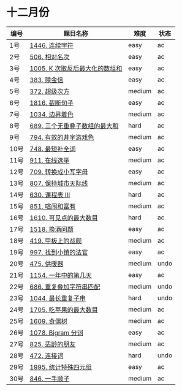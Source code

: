# 十二月份

**编号**|**题目名称**|**难度**|**状态**
--------|------------|--------|--------
1号|[1446. 连续字符](./第1题%201446.%20连续字符)|easy|ac
2号|[506. 相对名次](./第2题%20506.%20相对名次)|easy|ac
3号|[1005. K 次取反后最大化的数组和](./第3题%201005.%20K%20次取反后最大化的数组和)|easy|ac
4号|[383. 赎金信](./第4题%20383.%20赎金信)|easy|ac
5号|[372. 超级次方](./第5题%20372.%20超级次方)|medium|ac
6号|[1816. 截断句子](./第6题%201816.%20截断句子)|easy|ac
7号|[1034. 边界着色](./第7题%201034.%20边界着色)|medium|ac
8号|[689. 三个无重叠子数组的最大和](./第8题%20689.%20三个无重叠子数组的最大和)|hard|ac
9号|[794. 有效的井字游戏色](./第9题%20794.%20有效的井字游戏色)|medium|ac
10号|[748. 最短补全词](./第10题%20748.%20最短补全词)|easy|ac
11号|[911. 在线选举](./第11题%20911.%20在线选举)|medium|ac
12号|[709. 转换成小写字母](./第12题%20709.%20转换成小写字母)|easy|ac
13号|[807. 保持城市天际线](./第13题%20807.%20保持城市天际线)|medium|ac
14号|[630. 课程表 III](./第14题%20630.%20课程表%20III)|hard|ac
15号|[851. 喧闹和富有](./第15题%20851.%20喧闹和富有)|medium|ac
16号|[1610. 可见点的最大数目](./第16题%201610.%20可见点的最大数目)|hard|ac
17号|[1518. 换酒问题](./第17题%201518.%20换酒问题)|easy|ac
18号|[419. 甲板上的战舰](./第18题%20419.%20甲板上的战舰)|medium|ac
19号|[997. 找到小镇的法官](./第19题%20997.%20找到小镇的法官)|easy|ac
20号|[475. 供暖器](./第20题%20475.%20供暖器)|medium|undo
21号|[1154. 一年中的第几天](./第21题%201154.%20一年中的第几天)|easy|ac
22号|[686. 重复叠加字符串匹配](./第22题%20686.%20重复叠加字符串匹配)|medium|undo
23号|[1044. 最长重复子串](./第23题%201044.%20最长重复子串)|hard|undo
24号|[1705. 吃苹果的最大数目](./第24题%201705.%20吃苹果的最大数目)|medium|ac
25号|[1609. 奇偶树](./第25题%201609.%20奇偶树)|medium|ac
26号|[1078. Bigram 分词](./第26题%201078.%20Bigram%20分词)|easy|ac
27号|[825. 适龄的朋友](./第27题%20825.%20适龄的朋友)|medium|ac
28号|[472. 连接词](./第28题%20472.%20连接词)|hard|undo
29号|[1995. 统计特殊四元组](./第29题%201995.%20统计特殊四元组)|easy|ac
30号|[846. 一手顺子](./第30题%20846.%20一手顺子)|medium|ac

